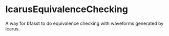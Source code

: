 # IcarusEquivalenceChecking
A way for bfasst to do equivalence checking with waveforms generated by Icarus. 
